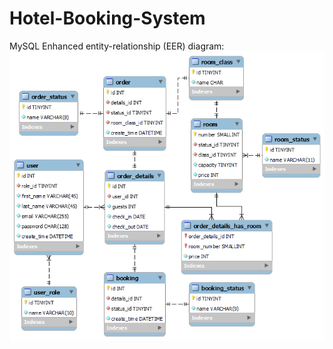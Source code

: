 # Hotel-Booking-System

MySQL Enhanced entity-relationship (EER) diagram:
![alt text](https://github.com/AeRo322/Hotel-Booking-System/blob/main/db/hotel-db.png)
